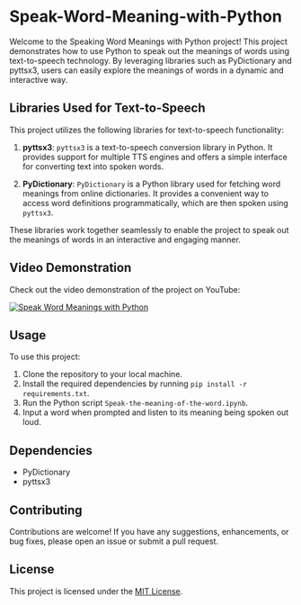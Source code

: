 # Speak-Word-Meaning-with-Python

Welcome to the Speaking Word Meanings with Python project! This project demonstrates how to use Python to speak out the meanings of words using text-to-speech technology. By leveraging libraries such as PyDictionary and pyttsx3, users can easily explore the meanings of words in a dynamic and interactive way.

## Libraries Used for Text-to-Speech

This project utilizes the following libraries for text-to-speech functionality:

1. **pyttsx3**: `pyttsx3` is a text-to-speech conversion library in Python. It provides support for multiple TTS engines and offers a simple interface for converting text into spoken words.

2. **PyDictionary**: `PyDictionary` is a Python library used for fetching word meanings from online dictionaries. It provides a convenient way to access word definitions programmatically, which are then spoken using `pyttsx3`.

These libraries work together seamlessly to enable the project to speak out the meanings of words in an interactive and engaging manner.


## Video Demonstration

Check out the video demonstration of the project on YouTube:

[![Speak Word Meanings with Python](https://img.youtube.com/vi/Be8D8QNLb2I/0.jpg)](https://youtu.be/Be8D8QNLb2I)

## Usage

To use this project:
1. Clone the repository to your local machine.
2. Install the required dependencies by running `pip install -r requirements.txt`.
3. Run the Python script `Speak-the-meaning-of-the-word.ipynb`.
4. Input a word when prompted and listen to its meaning being spoken out loud.

## Dependencies

- PyDictionary
- pyttsx3

## Contributing

Contributions are welcome! If you have any suggestions, enhancements, or bug fixes, please open an issue or submit a pull request.

## License

This project is licensed under the [MIT License](LICENSE).
